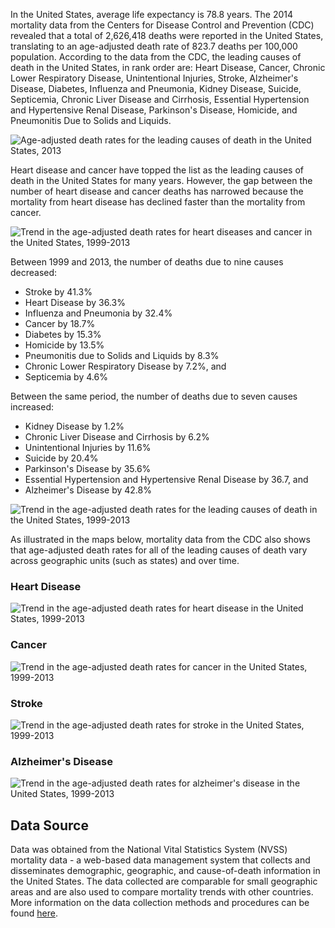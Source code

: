 In the United States, average life expectancy is 78.8 years. The 2014 mortality data from the Centers for Disease Control and Prevention (CDC) revealed that a total of 2,626,418 deaths were reported in the United States, translating to an age-adjusted death rate of 823.7 deaths per 100,000 population. According to the data from the CDC, the leading causes of death in the United States, in rank order are: Heart Disease, Cancer, Chronic Lower Respiratory Disease, Unintentional Injuries, Stroke, Alzheimer's Disease, Diabetes, Influenza and Pneumonia, Kidney Disease, Suicide, Septicemia, Chronic Liver Disease and Cirrhosis, Essential Hypertension and Hypertensive Renal Disease, Parkinson's Disease, Homicide, and Pneumonitis Due to Solids and Liquids.

![Age-adjusted death rates for the leading causes of death in the United States, 2013](https://raw.githubusercontent.com/kabirumurtala/kabirumurtala.github.io/master/_posts/figure/leadingCauses20180815_1.png)

Heart disease and cancer have topped the list as the leading causes of death in the United States for many years. However, the gap between the number of heart disease and cancer deaths has narrowed because the mortality from heart disease has declined faster than the mortality from cancer.

![Trend in the age-adjusted death rates for heart diseases and cancer in the United States, 1999-2013](https://raw.githubusercontent.com/kabirumurtala/kabirumurtala.github.io/master/_posts/figure/leadingCauses20180815_2.png)

Between 1999 and 2013, the number of deaths due to nine causes decreased:

-   Stroke by 41.3%
-   Heart Disease by 36.3%
-   Influenza and Pneumonia by 32.4%
-   Cancer by 18.7%
-   Diabetes by 15.3%
-   Homicide by 13.5%
-   Pneumonitis due to Solids and Liquids by 8.3%
-   Chronic Lower Respiratory Disease by 7.2%, and
-   Septicemia by 4.6%

Between the same period, the number of deaths due to seven causes increased:

-   Kidney Disease by 1.2%
-   Chronic Liver Disease and Cirrhosis by 6.2%
-   Unintentional Injuries by 11.6%
-   Suicide by 20.4%
-   Parkinson's Disease by 35.6%
-   Essential Hypertension and Hypertensive Renal Disease by 36.7, and
-   Alzheimer's Disease by 42.8%

![Trend in the age-adjusted death rates for the leading causes of death in the United States, 1999-2013](https://raw.githubusercontent.com/kabirumurtala/kabirumurtala.github.io/master/_posts/figure/leadingCauses20180815_3.gif)

As illustrated in the maps below, mortality data from the CDC also shows that age-adjusted death rates for all of the leading causes of death vary across geographic units (such as states) and over time.

### Heart Disease

![Trend in the age-adjusted death rates for heart disease in the United States, 1999-2013](https://raw.githubusercontent.com/kabirumurtala/kabirumurtala.github.io/master/_posts/figure/leadingCauses20180815_4.gif)

### Cancer

![Trend in the age-adjusted death rates for cancer in the United States, 1999-2013](https://raw.githubusercontent.com/kabirumurtala/kabirumurtala.github.io/master/_posts/figure/leadingCauses20180815_5.gif)

### Stroke

![Trend in the age-adjusted death rates for stroke in the United States, 1999-2013](https://raw.githubusercontent.com/kabirumurtala/kabirumurtala.github.io/master/_posts/figure/leadingCauses20180815_6.gif)

### Alzheimer's Disease

![Trend in the age-adjusted death rates for alzheimer's disease in the United States, 1999-2013](https://raw.githubusercontent.com/kabirumurtala/kabirumurtala.github.io/master/_posts/figure/leadingCauses20180815_7.gif)

Data Source
-----------

Data was obtained from the National Vital Statistics System (NVSS) mortality data - a web-based data management system that collects and disseminates demographic, geographic, and cause-of-death information in the United States. The data collected are comparable for small geographic areas and are also used to compare mortality trends with other countries. More information on the data collection methods and procedures can be found [here](http://www.cdc.gov/nchs/nvss/deaths.htm).

